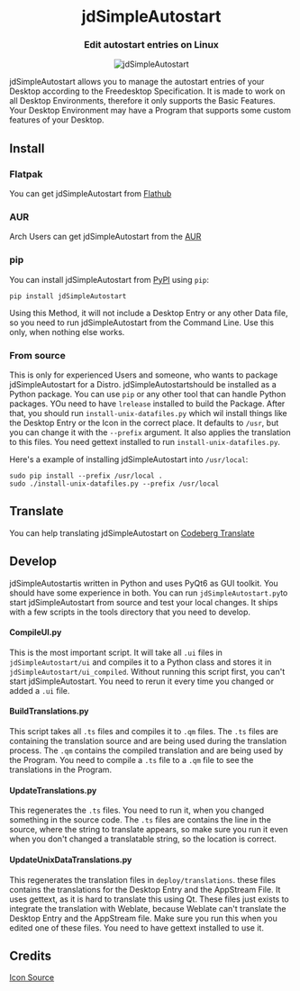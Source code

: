 <h1 align="center">jdSimpleAutostart</h1>

<h3 align="center">Edit autostart entries on Linux</h3>

<p align="center">
    <img alt="jdSimpleAutostart" src="screenshots/en/MainWindow.webp"/>
</p>

jdSimpleAutostart allows you to manage the autostart entries of your Desktop according to the Freedesktop Specification.
It is made to work on all Desktop Environments, therefore it only supports the Basic Features.
Your Desktop Environment may have a Program that supports some custom features of your Desktop.

## Install

### Flatpak
You can get jdSimpleAutostart from [Flathub](https://flathub.org/apps/page.codeberg.JakobDev.jdSimpleAutostart)

### AUR
Arch Users can get jdSimpleAutostart from the [AUR](https://aur.archlinux.org/packages/jdsimpleautostart)

### pip
You can install jdSimpleAutostart from [PyPI](https://pypi.org/project/jdSimpleAutostart) using `pip`:
```shell
pip install jdSimpleAutostart
```
Using this Method, it will not include a Desktop Entry or any other Data file, so you need to run jdSimpleAutostart from the Command Line.
Use this only, when nothing else works.

### From source
This is only for experienced Users and someone, who wants to package jdSimpleAutostart for a Distro.
jdSimpleAutostartshould be installed as a Python package.
You can use `pip` or any other tool that can handle Python packages.
YOu need to have `lrelease` installed to build the Package.
After that, you should run `install-unix-datafiles.py` which wil install things like the Desktop Entry or the Icon in the correct place.
It defaults to `/usr`, but you can change it with the `--prefix` argument.
It also applies the translation to this files.
You need gettext installed to run `install-unix-datafiles.py`.

Here's a example of installing jdSimpleAutostart into `/usr/local`:
```shell
sudo pip install --prefix /usr/local .
sudo ./install-unix-datafiles.py --prefix /usr/local
```

## Translate
You can help translating jdSimpleAutostart on [Codeberg Translate](https://translate.codeberg.org/projects/jdSimpleAutostart)

## Develop
jdSimpleAutostartis written in Python and uses PyQt6 as GUI toolkit. You should have some experience in both.
You can run `jdSimpleAutostart.py`to start jdSimpleAutostart from source and test your local changes.
It ships with a few scripts in the tools directory that you need to develop.

#### CompileUI.py
This is the most important script. It will take all `.ui` files in `jdSimpleAutostart/ui` and compiles it to a Python class
and stores it in `jdSimpleAutostart/ui_compiled`. Without running this script first, you can't start jdSimpleAutostart.
You need to rerun it every time you changed or added a `.ui` file.

#### BuildTranslations.py
This script takes all `.ts` files and compiles it to `.qm` files.
The `.ts` files are containing the translation source and are being used during the translation process.
The `.qm` contains the compiled translation and are being used by the Program.
You need to compile a `.ts` file to a `.qm` file to see the translations in the Program.

#### UpdateTranslations.py
This regenerates the `.ts` files. You need to run it, when you changed something in the source code.
The `.ts` files are contains the line in the source, where the string to translate appears,
so make sure you run it even when you don't changed a translatable string, so the location is correct.

####  UpdateUnixDataTranslations.py
This regenerates the translation files in `deploy/translations`. these files contains the translations for the Desktop Entry and the AppStream File.
It uses gettext, as it is hard to translate this using Qt.
These files just exists to integrate the translation with Weblate, because Weblate can't translate the Desktop Entry and the AppStream file.
Make sure you run this when you edited one of these files.
You need to have gettext installed to use it.

## Credits
[Icon Source](https://icon-icons.com/icon/rocket-space-startup/96966)
